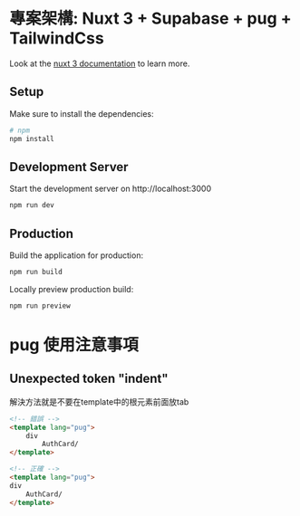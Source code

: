 # 專案架構: Nuxt 3 + Supabase + pug + TailwindCss

Look at the [nuxt 3 documentation](https://v3.nuxtjs.org) to learn more.

## Setup

Make sure to install the dependencies:

```bash
# npm
npm install
```

## Development Server

Start the development server on http://localhost:3000

```bash
npm run dev
```

## Production

Build the application for production:

```bash
npm run build
```

Locally preview production build:

```bash
npm run preview
```
# pug 使用注意事項
## Unexpected token "indent"
解決方法就是不要在template中的根元素前面放tab
```html
<!-- 錯誤 -->
<template lang="pug">
    div
        AuthCard/
</template>

<!-- 正確 -->
<template lang="pug">
div
    AuthCard/
</template>
```
